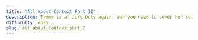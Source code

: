 ```yaml
---
title: "All About Context Part II"
description: Tammy is at Jury Duty again, and you need to cover her service desk tickets. The first ticket is asking for the SELinux process context of `systemd-journald`.
difficulty: easy
slug: all_about_context_part_2
---
```

